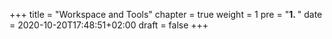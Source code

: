 +++
title = "Workspace and Tools"
chapter = true
weight = 1
pre = "<b>1. </b>"
date = 2020-10-20T17:48:51+02:00
draft = false
+++
